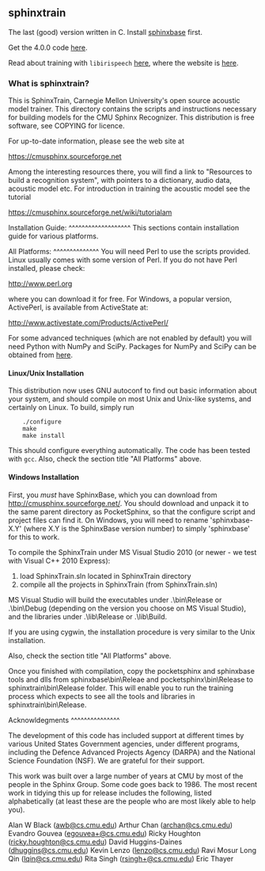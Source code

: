 ## sphinxtrain

The last (good) version written in C. Install [sphinxbase](https://github.com/cartheur/sphinxbase) first.

Get the 4.0.0 code [here](https://sourceforge.net/projects/cmusphinx/files/).

Read about training with `libirispeech` [here](https://cmusphinx.github.io/2022/08/sphinxtrain-librispeech/), where the website is [here](https://www.openslr.org/12/).

### What is sphinxtrain?

This is SphinxTrain, Carnegie Mellon University's open source acoustic model trainer. This directory contains the scripts and instructions necessary for building models for the CMU Sphinx Recognizer. This distribution is free software, see COPYING for licence.

For up-to-date information, please see the web site at

   https://cmusphinx.sourceforge.net

Among the interesting resources there, you will find a link to "Resources to build a recognition system", with pointers to a dictionary, audio data, acoustic model etc. For introduction in training the acoustic model see the tutorial

https://cmusphinx.sourceforge.net/wiki/tutorialam

Installation Guide:
^^^^^^^^^^^^^^^^^^^
This sections contain installation guide for various platforms. 

All Platforms:
^^^^^^^^^^^^^^
You will need Perl to use the scripts provided. Linux usually comes
with some version of Perl. If you do not have Perl installed, please
check:

http://www.perl.org

where you can download it for free. For Windows, a popular version, ActivePerl, is available from ActiveState at:

http://www.activestate.com/Products/ActivePerl/

For some advanced techniques (which are not enabled by default) you will need Python with NumPy and SciPy. Packages for NumPy and SciPy can be obtained from [here](https://scipy.org/Download).

#### Linux/Unix Installation

This distribution now uses GNU autoconf to find out basic information about your system, and should compile on most Unix and Unix-like
systems, and certainly on Linux. To build, simply run

```
    ./configure
    make
    make install
```

This should configure everything automatically. The code has been tested with `gcc`. Also, check the section title "All Platforms" above.

#### Windows Installation

First, you *must* have SphinxBase, which you can download from
http://cmusphinx.sourceforge.net/.  You should download and unpack it to
the same parent directory as PocketSphinx, so that the configure script
and project files can find it. On Windows, you will need to rename
'sphinxbase-X.Y' (where X.Y is the SphinxBase version number) to simply
'sphinxbase' for this to work.

To compile the SphinxTrain under MS Visual Studio 2010 (or newer - we test
with Visual C++ 2010 Express):

 1. load SphinxTrain.sln located in SphinxTrain directory
 2. compile all the projects in SphinxTrain (from SphinxTrain.sln)

MS Visual Studio will build the executables under .\bin\Release or
.\bin\Debug (depending on the version you choose on MS Visual Studio),
and the libraries under .\lib\Release or .\lib\Build.

If you are using cygwin, the installation procedure is very similar to
the Unix installation. 

Also, check the section title "All Platforms" above.

Once you finished with compilation, copy the pocketsphinx and sphinxbase
tools and dlls from sphinxbase\bin\Releae and pocketsphinx\bin\Release to
sphinxtrain\bin\Release folder. This will enable you to run the 
training process which expects to see all the tools and libraries in
sphinxtrain\bin\Release.

Acknowldegments
^^^^^^^^^^^^^^^

The development of this code has included support at different times
by various United States Government agencies, under different programs,
including the Defence Advanced Projects Agency (DARPA) and the
National Science Foundation (NSF). We are grateful for their support.

This work was built over a large number of years at CMU by most of the
people in the Sphinx Group. Some code goes back to 1986. The most
recent work in tidying this up for release includes the following,
listed alphabetically (at least these are the people who are most
likely able to help you).

Alan W Black (awb@cs.cmu.edu)
Arthur Chan (archan@cs.cmu.edu)
Evandro Gouvea (egouvea+@cs.cmu.edu)
Ricky Houghton (ricky.houghton@cs.cmu.edu)
David Huggins-Daines (dhuggins@cs.cmu.edu)
Kevin Lenzo (lenzo@cs.cmu.edu)
Ravi Mosur
Long Qin (lqin@cs.cmu.edu)
Rita Singh (rsingh+@cs.cmu.edu)
Eric Thayer


